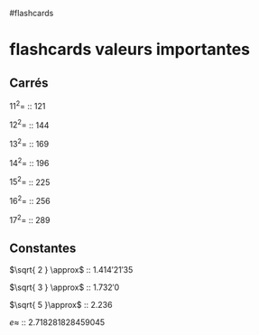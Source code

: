 #flashcards 
# flashcards valeurs importantes

## Carrés

$11^2=$ :: $121$
<!--SR:!2022-08-14,27,270-->
$12^2=$ :: $144$
<!--SR:!2022-09-05,49,250-->
$13^2=$ :: $169$
<!--SR:!2022-08-10,3,210-->
$14^2=$ :: 196
<!--SR:!2022-08-08,2,130-->
$15^2=$ :: 225
<!--SR:!2022-08-26,22,230-->
$16^2=$ :: $256$
<!--SR:!2022-08-11,24,250-->
$17^2=$ :: $289$
<!--SR:!2022-08-08,1,130-->

## Constantes

$\sqrt{ 2 } \approx$ :: $1.414'21'35$
<!--SR:!2022-09-11,55,270-->
$\sqrt{ 3 } \approx$ :: $1.732'0$
<!--SR:!2022-08-12,25,250-->
$\sqrt{ 5 }\approx$ :: $2.236$
<!--SR:!2022-08-16,12,190-->

$e \approx$ :: $2.718281828459045$
<!--SR:!2022-08-10,23,250-->


